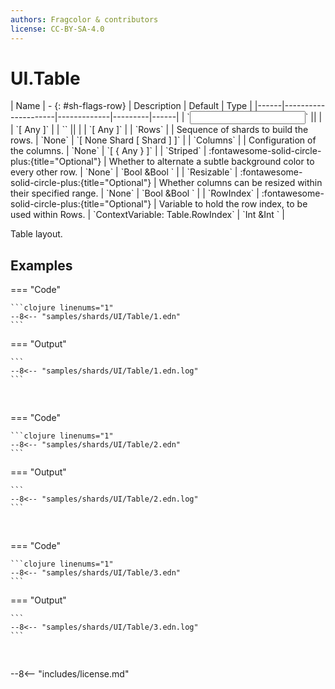 ```yaml
---
authors: Fragcolor & contributors
license: CC-BY-SA-4.0
---
```



# UI.Table

<div class="sh-parameters" markdown="1">
| Name | - {: #sh-flags-row} | Description | Default | Type |
|------|---------------------|-------------|---------|------|
| `<input>` || | | `[ Any ]` |
| `<output>` || | | `[ Any ]` |
| `Rows` |  | Sequence of shards to build the rows. | `None` | `[ None Shard [ Shard ] ]` |
| `Columns` |  | Configuration of the columns. | `None` | `[ { Any } ]` |
| `Striped` | :fontawesome-solid-circle-plus:{title="Optional"}  | Whether to alternate a subtle background color to every other row. | `None` | `Bool &Bool ` |
| `Resizable` | :fontawesome-solid-circle-plus:{title="Optional"}  | Whether columns can be resized within their specified range. | `None` | `Bool &Bool ` |
| `RowIndex` | :fontawesome-solid-circle-plus:{title="Optional"}  | Variable to hold the row index, to be used within Rows. | `ContextVariable: Table.RowIndex` | `Int &Int ` |

</div>

Table layout.

## Examples

=== "Code"

    ```clojure linenums="1"
    --8<-- "samples/shards/UI/Table/1.edn"
    ```

=== "Output"

    ```
    --8<-- "samples/shards/UI/Table/1.edn.log"
    ```
&nbsp;

=== "Code"

    ```clojure linenums="1"
    --8<-- "samples/shards/UI/Table/2.edn"
    ```

=== "Output"

    ```
    --8<-- "samples/shards/UI/Table/2.edn.log"
    ```
&nbsp;

=== "Code"

    ```clojure linenums="1"
    --8<-- "samples/shards/UI/Table/3.edn"
    ```

=== "Output"

    ```
    --8<-- "samples/shards/UI/Table/3.edn.log"
    ```
&nbsp;

--8<-- "includes/license.md"
